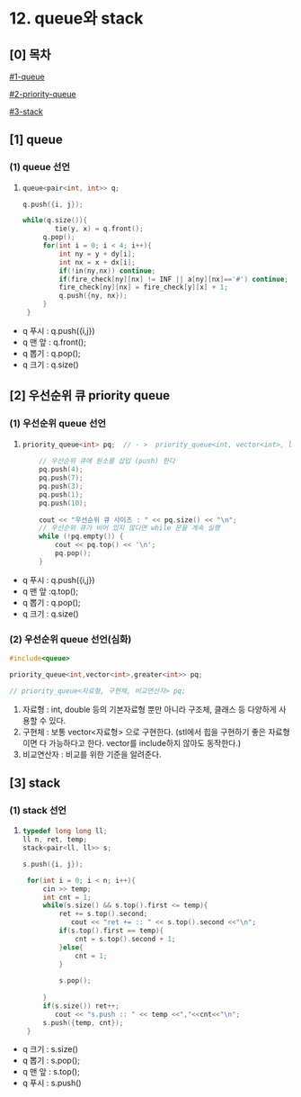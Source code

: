 # 12. queue와 stack

## \[0] 목차

[#1-queue](12.-queue.md#1-queue "mention")

[#2-priority-queue](12.-queue.md#2-priority-queue "mention")

[#3-stack](12.-queue.md#3-stack "mention")

## \[1] queue

### (1) queue 선언&#x20;

1. ```cpp
   queue<pair<int, int>> q;

   q.push({i, j});

   while(q.size()){
           tie(y, x) = q.front(); 
   		q.pop();
   		for(int i = 0; i < 4; i++){
   			int ny = y + dy[i];
   			int nx = x + dx[i];
   			if(!in(ny,nx)) continue;
   			if(fire_check[ny][nx] != INF || a[ny][nx]=='#') continue;
   			fire_check[ny][nx] = fire_check[y][x] + 1;
   			q.push({ny, nx});
   		}
   	}

   ```

* q 푸시 : q.push({i,j})
* q 맨 앞 : q.front();&#x20;
* q 뽑기 : q.pop();
* q 크기 : q.size()

## \[2] 우선순위 큐 priority queue

### (1) 우선순위 queue 선언&#x20;

1. ```cpp
   priority_queue<int> pq;  // - >  priority_queue<int, vector<int>, less<int>> pq;
    
       // 우선순위 큐에 원소를 삽입 (push) 한다 
       pq.push(4);
       pq.push(7);
       pq.push(3);
       pq.push(1);
       pq.push(10);
    
       cout << "우선순위 큐 사이즈 : " << pq.size() << "\n";
       // 우선순위 큐가 비어 있지 않다면 while 문을 계속 실행
       while (!pq.empty()) {
           cout << pq.top() << '\n';
           pq.pop();
       }
   ```

* q 푸시 : q.push({i,j})
* q 맨 앞 :q.top();&#x20;
* q 뽑기 : q.pop();
* q 크기 : q.size()

### (2) 우선순위 queue 선언(심화)&#x20;

```cpp
#include<queue>

priority_queue<int,vector<int>,greater<int>> pq;

// priority_queue<자료형, 구현체, 비교연산자> pq;
```

1. 자료형 : int, double 등의 기본자료형 뿐만 아니라 구조체, 클래스 등 다양하게 사용할 수 있다.
2. 구현체 : 보통 vector<자료형> 으로 구현한다. (stl에서 힙을 구현하기 좋은 자료형이면 다 가능하다고 한다. vector를 include하지 않아도 동작한다.)
3. 비교연산자 : 비교를 위한 기준을 알려준다.

## \[3] stack

### (1) stack 선언

1. ```cpp
   typedef long long ll; 
   ll n, ret, temp;
   stack<pair<ll, ll>> s; 

   s.push({i, j});

   	for(int i = 0; i < n; i++){
   		cin >> temp;
   		int cnt = 1; 
   		while(s.size() && s.top().first <= temp){
   			ret += s.top().second; 
               cout << "ret += :: " << s.top().second <<"\n";
   			if(s.top().first == temp){ 
   				cnt = s.top().second + 1;  
   			}else{  
   				cnt = 1; 
   			}
               
   			s.pop(); 
               
   		}
   		if(s.size()) ret++;
           cout << "s.push :: " << temp <<","<<cnt<<"\n";
   		s.push({temp, cnt});
   	}

   ```

* q 크기 : s.size()
* q 뽑기 : s.pop();
* q 맨 앞 : s.top();&#x20;
* q 푸시 : s.push()
